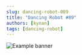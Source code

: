 ```yaml
---
slug: dancing-robot-089
title: "Dancing Robot #89"
authors: [kynan]
tags: [dancing-robot]
---
```


![Example banner](/img/stories/dancing-robot_new/089.png)
